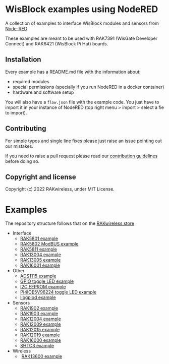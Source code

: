 # WisBlock examples using NodeRED

A collection of examples to interface WisBlock modules and sensors from [Node-RED](http://nodered.org).

These examples are meant to be used with RAK7391 (WisGate Developer Connect) and RAK6421 (WisBlock Pi Hat) boards.

## Installation

Every example has a README.md file with the information about:

* required modules
* special permissions (specially if you run NodeRED in a docker container)
* hardware and software setup

You will also have a `flow.json` file with the example code. You just have to import it in your instance of NodeRED (top right menu > import > select a fie to import).

## Contributing

For simple typos and single line fixes please just raise an issue pointing out our mistakes. 

If you need to raise a pull request please read our [contribution guidelines](https://github.com/RAKwireless/wisblock-node-red/blob/master/CONTRIBUTING.md) before doing so.

## Copyright and license

Copyright (c) 2022 RAKwireless, under MIT License.

# Examples

The repository structure follows that on the [RAKwireless store](https://store.rakwireless.com/pages/wisblock)

* Interface
    * [RAK5801 example](interface/rak5801/)
    * [RAK5802 ModBUS example](interface/rak5802/rak5802_modbus/)
    * [RAK5811 example](interface/rak5811/)
    * [RAK13004 example](interface/rak13004/)
    * [RAK13005 example](interface/rak13005/)
    * [RAK16001 example](interface/rak16001/)
* Other
    * [ADS1115 example](other/ads1115/ads1115-read/)
    * [GPIO toggle LED example](other/gpio/gpio-toggle-led/)
    * [I2C EEPROM example](other/i2c/i2c-eeprom/)
    * [PI4IOE5V96224 toggle LED example](other/pi4ioe5v/pi4ioe5v-toggle-led/)
    * [libgpiod example](other/libgpiod/libgpiod-blink/)
* Sensors
    * [RAK1902 example](sensors/rak1902/rak1902-read)
    * [RAK1903 example](sensors/rak1903/rak1903-read)
    * [RAK12004 example](sensors/rak12004/rak12004-reading)
    * [RAK12009 example](sensors/rak12009/rak12009-reading)
    * [RAK12015 example](sensors/rak12015/rak12015-tampering-detector)
    * [RAK12019 example](sensors/rak12019/12019-reading)
    * [RAK16000 example](sensors/rak16000)
    * [SHTC3 example](sensors/shtc3/shtc3-read)
* Wireless
    * ​	[RAK13600 example](wireless/rak13600)

